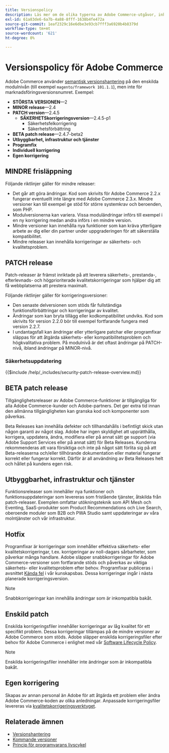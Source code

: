 ```yaml
---
title: Versionspolicy
description: Läs mer om de olika typerna av Adobe Commerce-utgåvor, inklusive smärre utgåvor, korrigeringsfiler, säkerhetskorrigeringar, funktioner, snabbkorrigeringar, enskilda korrigeringsfiler och anpassade korrigeringsfiler.
exl-id: 61a83de6-6a7b-4a88-8fff-1638b4fe472a
source-git-commit: 1eaf2329c16e6dbe3e93cb7fff3a6920b4b8379d
workflow-type: tm+mt
source-wordcount: '621'
ht-degree: 0%

---
```


# Versionspolicy för Adobe Commerce

Adobe Commerce använder [semantisk versionshantering](https://semver.org/) på den enskilda modulnivån (till exempel `magento/framework 101.1.1`), men inte för marknadsföringsversionsnumret. Exempel:

- **STÖRSTA VERSIONEN**—2
- **MINOR release**—2.4
- **PATCH version**—2.4.5
   - **SÄKERHETSkorrigeringsversion**—2.4.5-p1
      - Säkerhetsfelkorrigering
      - Säkerhetsförbättring
- **BETA patch release**—2.4.7-beta2
- **Utbyggbarhet, infrastruktur och tjänster**
- **Programfix**
- **Individuell korrigering**
- **Egen korrigering**

## MINDRE frisläppning

Följande riktlinjer gäller för mindre releaser:

- Det går att göra ändringar. Kod som skrivits för Adobe Commerce 2.2.x fungerar eventuellt inte längre med Adobe Commerce 2.3.x. Mindre versioner kan till exempel ge stöd för större systemkrav och beroenden, som PHP.
- Modulversionerna kan variera. Vissa moduländringar införs till exempel i en ny korrigering medan andra införs i en mindre version.
- Mindre versioner kan innehålla nya funktioner som kan kräva ytterligare arbete av dig eller din partner under uppgraderingen för att säkerställa kompatibilitet.
- Mindre releaser kan innehålla korrigeringar av säkerhets- och kvalitetsproblem.

## PATCH release

Patch-releaser är främst inriktade på att leverera säkerhets-, prestanda-, efterlevnads- och högprioriterade kvalitetskorrigeringar som hjälper dig att få webbplatserna att prestera maximalt.

Följande riktlinjer gäller för korrigeringsversioner:

- Den senaste delversionen som stöds får fullständiga funktionsförbättringar och korrigeringar av kvalitet.
- Ändringar som kan bryta tillägg eller kodkompatibilitet undviks. Kod som skrivits för version 2.2.0 bör till exempel fortfarande fungera med version 2.2.7.
- I undantagsfall kan ändringar eller ytterligare patchar eller programfixar släppas för att åtgärda säkerhets- eller kompatibilitetsproblem och högkvalitativa problem. På modulnivå är det oftast ändringar på PATCH-nivå, ibland ändringar på MINOR-nivå.

### Säkerhetsuppdatering

{{$include /help/_includes/security-patch-release-overview.md}}

## BETA patch release

Tillgänglighetsreleaser av Adobe Commerce-funktioner är tillgängliga för alla Adobe Commerce-kunder och Adobe-partners. Det ger extra tid innan den allmänna tillgängligheten kan granska kod och komponenter som påverkas.

Beta Releases kan innehålla defekter och tillhandahålls i befintligt skick utan någon garanti av något slag. Adobe har ingen skyldighet att upprätthålla, korrigera, uppdatera, ändra, modifiera eller på annat sätt ge support (via Adobe Support Services eller på annat sätt) för Beta Releases. Kunderna rekommenderas att vara försiktiga och inte på något sätt förlita sig på att Beta-releaserna och/eller tillhörande dokumentation eller material fungerar korrekt eller fungerar korrekt. Därför är all användning av Beta Releases helt och hållet på kundens egen risk.

## Utbyggbarhet, infrastruktur och tjänster

Funktionsreleaser som innehåller nya funktioner och funktionsuppdateringar som levereras som fristående tjänster, åtskilda från patch-releaser. Exemplen omfattar utökningsteknik som API Mesh och Eventing, SaaS-produkter som Product Recommendations och Live Search, oberoende moduler som B2B och PWA Studio samt uppdateringar av våra molntjänster och vår infrastruktur.

## Hotfix

Programfixar är korrigeringar som innehåller effektiva säkerhets- eller kvalitetskorrigeringar, t.ex. korrigeringar av noll-dagars sårbarheter, som påverkar många handlare. Adobe släpper snabbkorrigeringar för Adobe Commerce-versioner som fortfarande stöds och påverkas av viktiga säkerhets- eller kvalitetsproblem efter behov. Programfixar publiceras i avsnittet [Kända fel](https://support.magento.com/hc/en-us/sections/360003869892-Known-issues-patches-attached-) i vår kunskapsbas. Dessa korrigeringar ingår i nästa planerade korrigeringsversion.

>[!NOTE]
>
>Snabbkorrigeringar kan innehålla ändringar som är inkompatibla bakåt.

## Enskild patch

Enskilda korrigeringsfiler innehåller korrigeringar av låg kvalitet för ett specifikt problem. Dessa korrigeringar tillämpas på de mindre versioner av Adobe Commerce som stöds. Adobe släpper enskilda korrigeringsfiler efter behov för Adobe Commerce i enlighet med vår [Software Lifecycle Policy](https://www.adobe.com/content/dam/cc/en/legal/terms/enterprise/pdfs/Adobe-Commerce-Software-Lifecycle-Policy.pdf).

>[!NOTE]
>
>Enskilda korrigeringsfiler innehåller inte ändringar som är inkompatibla bakåt.

## Egen korrigering

Skapas av annan personal än Adobe för att åtgärda ett problem eller ändra Adobe Commerce-koden av olika anledningar. Anpassade korrigeringsfiler levereras via [kvalitetskorrigeringsverktyget](https://experienceleague.adobe.com/docs/commerce-operations/tools/quality-patches-tool/usage.html).

## Relaterade ämnen

- [Versionshantering](https://developer.adobe.com/commerce/php/development/versioning/)
- [Kommande versioner](schedule.md)
- [Princip för programvarans livscykel](https://www.adobe.com/content/dam/cc/en/legal/terms/enterprise/pdfs/Adobe-Commerce-Software-Lifecycle-Policy.pdf)
